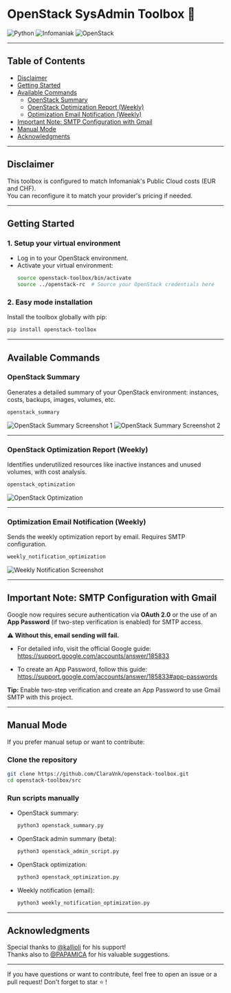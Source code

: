 # OpenStack SysAdmin Toolbox 🧰

![Python](https://img.shields.io/badge/python-3670A0?style=for-the-badge&logo=python&logoColor=ffdd54) 
![Infomaniak](https://img.shields.io/badge/infomaniak-0098FF?style=for-the-badge&logo=infomaniak&logoColor=white) 
![OpenStack](https://img.shields.io/badge/OpenStack-%23f01742.svg?style=for-the-badge&logo=openstack&logoColor=white)

---

## Table of Contents

- [Disclaimer](#disclaimer)
- [Getting Started](#getting-started)
- [Available Commands](#available-commands)
  - [OpenStack Summary](#openstack-summary)
  - [OpenStack Optimization Report (Weekly)](#openstack-optimization-report-weekly)
  - [Optimization Email Notification (Weekly)](#optimization-email-notification-weekly)
- [Important Note: SMTP Configuration with Gmail](#important-note-smtp-configuration-with-gmail)
- [Manual Mode](#manual-mode)
- [Acknowledgments](#acknowledgments)

---

## Disclaimer

This toolbox is configured to match Infomaniak's Public Cloud costs (EUR and CHF).  
You can reconfigure it to match your provider's pricing if needed.

---

## Getting Started

### 1. Setup your virtual environment

- Log in to your OpenStack environment.
- Activate your virtual environment:  
  ```bash
  source openstack-toolbox/bin/activate
  source ../openstack-rc  # Source your OpenStack credentials here
  ```

### 2. Easy mode installation

Install the toolbox globally with pip:

```bash
pip install openstack-toolbox
```

---

## Available Commands

### OpenStack Summary

Generates a detailed summary of your OpenStack environment: instances, costs, backups, images, volumes, etc.

```bash
openstack_summary
```

![OpenStack Summary Screenshot 1](https://raw.githubusercontent.com/ClaraVnk/openstack-toolbox/main/img/openstack_summary_1.png)
![OpenStack Summary Screenshot 2](https://raw.githubusercontent.com/ClaraVnk/openstack-toolbox/main/img/openstack_summary_2.png)

---

### OpenStack Optimization Report (Weekly)

Identifies underutilized resources like inactive instances and unused volumes, with cost analysis.

```bash
openstack_optimization
```

![OpenStack Optimization](https://raw.githubusercontent.com/ClaraVnk/openstack-toolbox/main/img/openstack_optimization.png)

---

### Optimization Email Notification (Weekly)

Sends the weekly optimization report by email. Requires SMTP configuration.

```bash
weekly_notification_optimization
```

![Weekly Notification Screenshot](https://raw.githubusercontent.com/ClaraVnk/openstack-toolbox/main/img/weekly_notification.png)

---

## Important Note: SMTP Configuration with Gmail

Google now requires secure authentication via **OAuth 2.0** or the use of an **App Password** (if two-step verification is enabled) for SMTP access.

⚠️ **Without this, email sending will fail.**

- For detailed info, visit the official Google guide:  
  https://support.google.com/accounts/answer/185833

- To create an App Password, follow this guide:  
  https://support.google.com/accounts/answer/185833#app-passwords

**Tip:** Enable two-step verification and create an App Password to use Gmail SMTP with this project.

---

## Manual Mode

If you prefer manual setup or want to contribute:

### Clone the repository

```bash
git clone https://github.com/ClaraVnk/openstack-toolbox.git
cd openstack-toolbox/src
```

### Run scripts manually

- OpenStack summary:  
  ```bash
  python3 openstack_summary.py
  ```

- OpenStack admin summary (beta):  
  ```bash
  python3 openstack_admin_script.py
  ```

- OpenStack optimization:  
  ```bash
  python3 openstack_optimization.py
  ```

- Weekly notification (email):  
  ```bash
  python3 weekly_notification_optimization.py
  ```

---

## Acknowledgments

Special thanks to [@kallioli](https://github.com/kallioli) for his support!  
Thanks also to [@PAPAMICA](https://github.com/PAPAMICA) for his valuable suggestions.

---

If you have questions or want to contribute, feel free to open an issue or a pull request! Don't forget to star ⭐️ !